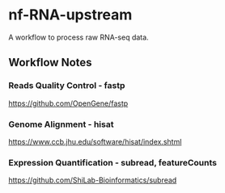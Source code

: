 # nf-RNA-upstream

A workflow to process raw RNA-seq data.

## Workflow Notes

### Reads Quality Control - fastp

<https://github.com/OpenGene/fastp>

### Genome Alignment - hisat

<https://www.ccb.jhu.edu/software/hisat/index.shtml>

### Expression Quantification - subread, featureCounts

<https://github.com/ShiLab-Bioinformatics/subread>
